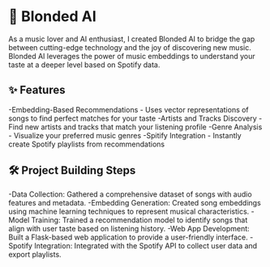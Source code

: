 # 🎷 Blonded AI
As a music lover and AI enthusiast, I created Blonded AI to bridge the gap between cutting-edge technology and the joy of discovering new music. Blonded AI leverages the power of music embeddings to understand your taste at a deeper level based on Spotify data.

## ✨ Features
-Embedding-Based Recommendations - Uses vector representations of songs to find perfect matches for your taste
-Artists and Tracks Discovery - Find new artists and tracks that match your listening profile
-Genre Analysis - Visualize your preferred music genres
-Spitify Integration - Instantly create Spotify playlists from recommendations

## 🛠️ Project Building Steps
-Data Collection: Gathered a comprehensive dataset of songs with audio features and metadata.
-Embedding Generation: Created song embeddings using machine learning techniques to represent musical characteristics.
-Model Training: Trained a recommendation model to identify songs that align with user taste based on listening history.
-Web App Development: Built a Flask-based web application to provide a user-friendly interface.
-Spotify Integration: Integrated with the Spotify API to collect user data and export playlists.